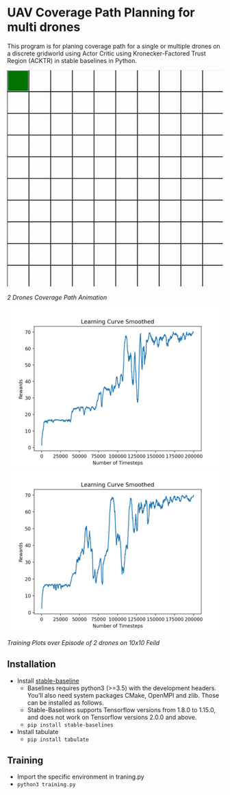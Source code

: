 # UAV Coverage Path Planning for multi drones

This program is for planing coverage path for a single or multiple drones on a discrete gridworld using Actor Critic using Kronecker-Factored Trust Region (ACKTR) in stable baselines in Python.

![2 Drones Coverage Path on 10x10 Field](pic/coverage_animation.gif)

*2 Drones Coverage Path Animation*

![Training Plot over Episode of 2 drones on 10x10 Feild](pic/10x10_1.png)
![Training Plot over Episode of 2 drones on 10x10 Feild](pic/10x10_2.png)

*Training Plots over Episode of 2 drones on 10x10 Feild*

## Installation

- Install [stable-baseline](https://stable-baselines.readthedocs.io/en/master/index.html)
  - Baselines requires python3 (>=3.5) with the development headers. You’ll also need system packages CMake, OpenMPI and zlib. Those can be installed as follows.
  - Stable-Baselines supports Tensorflow versions from 1.8.0 to 1.15.0, and does not work on Tensorflow versions 2.0.0 and above.
  - `pip install stable-baselines`
- Install tabulate
  - `pip install tabulate`
  
 
## Training

- Import the specific environment in traning.py
- `python3 training.py`
